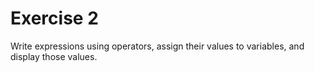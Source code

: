 # Exercise 2

Write expressions using operators, assign their values ​​to variables, and display those values.
